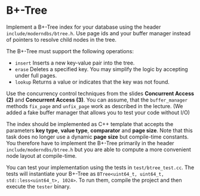 # B+-Tree

Implement a B+-Tree index for your database using the header `include/moderndbs/btree.h`.
Use page ids and your buffer manager instead of pointers to resolve child nodes in the tree.

The B+-Tree must support the following operations:
- `insert` Inserts a new key-value pair into the tree.
- `erase` Deletes a specified key. You may simplify the logic by accepting under full pages.
- `lookup` Returns a value or indicates that the key was not found.

Use the concurrency control techniques from the slides **Concurrent Access (2)** and **Concurrent Access (3)**.
You can assume, that the `buffer_manager` methods `fix_page` and `unfix_page` work as described in the lecture.
(We added a fake buffer manager that allows you to test your code without I/O)

The index should be implemented as C++ template that accepts the parameters **key type**, **value type**, **comparator** and **page size**.
Note that this task does no longer use a dynamic **page size** but compile-time constants.
You therefore have to implement the B+-Tree primarily in the header `include/moderndbs/btree.h` but you are able to compute a more convenient node layout at compile-time.

You can test your implementation using the tests in `test/btree_test.cc`.
The tests will instantiate your B+-Tree as `BTree<uint64_t, uint64_t, std::less<uint64_t>, 1024>`.
To run them, compile the project and then execute the `tester` binary.
